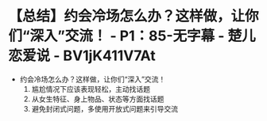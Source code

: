 # 【总结】约会冷场怎么办？这样做，让你们“深入”交流！ - P1：85-无字幕 - 楚儿恋爱说 - BV1jK411V7At

-   约会冷场怎么办？这样做，让你们“深入”交流！
    1.  尴尬情况下应该表现轻松，主动找话题
    2.  从女生特征、身上物品、状态等方面找话题
    3.  避免封闭式问题，多使用开放式问题来引导交流